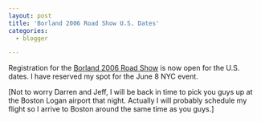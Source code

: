 ```yaml
---
layout: post
title: 'Borland 2006 Road Show U.S. Dates'
categories:
  - blogger

---
```


Registration for the [Borland 2006 Road Show](http://208.109.7.163/html/borland_inside/landing.htm) is now open for the U.S. dates.  I have reserved my spot for the June 8 NYC event.

\[Not to worry Darren and Jeff, I will be back in time to pick you guys up at the Boston Logan airport that night.  Actually I will probably schedule my flight so I arrive to Boston around the same time as you guys.\]
